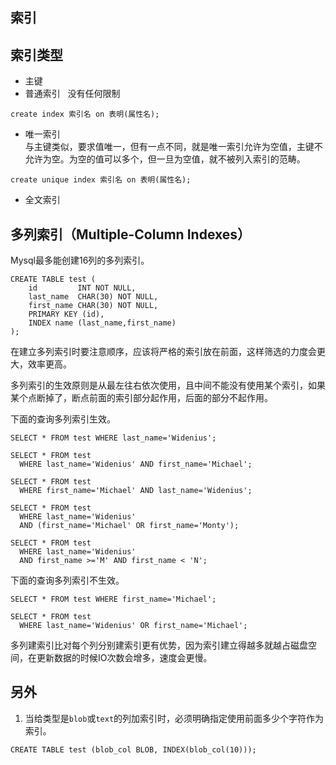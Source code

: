 ## 索引
## 索引类型
- 主键
- 普通索引  
没有任何限制
```
create index 索引名 on 表明(属性名);
```
- 唯一索引  
与主键类似，要求值唯一，但有一点不同，就是唯一索引允许为空值，主键不允许为空。为空的值可以多个，但一旦为空值，就不被列入索引的范畴。
```
create unique index 索引名 on 表明(属性名);
```
- 全文索引

## 多列索引（Multiple-Column Indexes）
Mysql最多能创建16列的多列索引。  
```
CREATE TABLE test (
    id         INT NOT NULL,
    last_name  CHAR(30) NOT NULL,
    first_name CHAR(30) NOT NULL,
    PRIMARY KEY (id),
    INDEX name (last_name,first_name)
);
```
在建立多列索引时要注意顺序，应该将严格的索引放在前面，这样筛选的力度会更大，效率更高。

多列索引的生效原则是从最左往右依次使用，且中间不能没有使用某个索引，如果某个点断掉了，断点前面的索引部分起作用，后面的部分不起作用。

下面的查询多列索引生效。
```
SELECT * FROM test WHERE last_name='Widenius';

SELECT * FROM test
  WHERE last_name='Widenius' AND first_name='Michael';
  
SELECT * FROM test
  WHERE first_name='Michael' AND last_name='Widenius';

SELECT * FROM test
  WHERE last_name='Widenius'
  AND (first_name='Michael' OR first_name='Monty');

SELECT * FROM test
  WHERE last_name='Widenius'
  AND first_name >='M' AND first_name < 'N';
```
下面的查询多列索引不生效。
```
SELECT * FROM test WHERE first_name='Michael';

SELECT * FROM test
  WHERE last_name='Widenius' OR first_name='Michael';
```

多列建索引比对每个列分别建索引更有优势，因为索引建立得越多就越占磁盘空间，在更新数据的时候IO次数会增多，速度会更慢。


## 另外
1. 当给类型是`blob`或`text`的列加索引时，必须明确指定使用前面多少个字符作为索引。
```
CREATE TABLE test (blob_col BLOB, INDEX(blob_col(10)));
```

